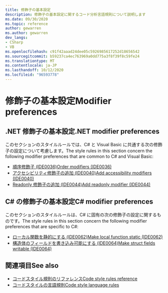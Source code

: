 ```yaml
---
title: 修飾子の基本設定
description: 修飾子の基本設定に関するコード分析言語規則について説明します
ms.date: 09/30/2020
ms.topic: reference
author: gewarren
ms.author: gewarren
dev_langs:
- CSharp
- VB
ms.openlocfilehash: c91f42aaad24dee05c5926985617252d18656542
ms.sourcegitcommit: b59237ca4ec763969a0dd775a3f8f39f8c59fe24
ms.translationtype: MT
ms.contentlocale: ja-JP
ms.lasthandoff: 10/12/2020
ms.locfileid: "96593778"
---
```

# <a name="modifier-preferences"></a><span data-ttu-id="42b62-103">修飾子の基本設定</span><span class="sxs-lookup"><span data-stu-id="42b62-103">Modifier preferences</span></span>

## <a name="net-modifier-preferences"></a><span data-ttu-id="42b62-104">.NET 修飾子の基本設定</span><span class="sxs-lookup"><span data-stu-id="42b62-104">.NET modifier preferences</span></span>

<span data-ttu-id="42b62-105">このセクションのスタイルルールでは、C# と Visual Basic に共通する次の修飾子の設定について考慮します。</span><span class="sxs-lookup"><span data-stu-id="42b62-105">The style rules in this section concern the following modifier preferences that are common to C# and Visual Basic:</span></span>

- [<span data-ttu-id="42b62-106">順序修飾子 (IDE0036)</span><span class="sxs-lookup"><span data-stu-id="42b62-106">Order modifiers (IDE0036)</span></span>](ide0036.md)
- [<span data-ttu-id="42b62-107">アクセシビリティ修飾子の追加 (IDE0040)</span><span class="sxs-lookup"><span data-stu-id="42b62-107">Add accessibility modifiers (IDE0040)</span></span>](ide0040.md)
- [<span data-ttu-id="42b62-108">Readonly 修飾子の追加 (IDE0044)</span><span class="sxs-lookup"><span data-stu-id="42b62-108">Add readonly modifier (IDE0044)</span></span>](ide0044.md)

## <a name="c-modifier-preferences"></a><span data-ttu-id="42b62-109">C# の修飾子の基本設定</span><span class="sxs-lookup"><span data-stu-id="42b62-109">C# modifier preferences</span></span>

<span data-ttu-id="42b62-110">このセクションのスタイルルールは、C# に固有の次の修飾子の設定に関するものです。</span><span class="sxs-lookup"><span data-stu-id="42b62-110">The style rules in this section concern the following modifier preferences that are specific to C#:</span></span>

- [<span data-ttu-id="42b62-111">ローカル関数を静的にする (IDE0062)</span><span class="sxs-lookup"><span data-stu-id="42b62-111">Make local function static (IDE0062)</span></span>](ide0062.md)
- [<span data-ttu-id="42b62-112">構造体のフィールドを書き込み可能にする (IDE0064)</span><span class="sxs-lookup"><span data-stu-id="42b62-112">Make struct fields writable (IDE0064)</span></span>](ide0064.md)

## <a name="see-also"></a><span data-ttu-id="42b62-113">関連項目</span><span class="sxs-lookup"><span data-stu-id="42b62-113">See also</span></span>

- [<span data-ttu-id="42b62-114">コードスタイル規則のリファレンス</span><span class="sxs-lookup"><span data-stu-id="42b62-114">Code style rules reference</span></span>](index.md)
- [<span data-ttu-id="42b62-115">コードスタイルの言語規則</span><span class="sxs-lookup"><span data-stu-id="42b62-115">Code style language rules</span></span>](language-rules.md)
